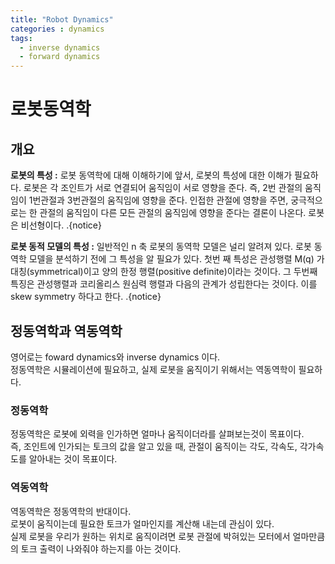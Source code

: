 ```yaml
---
title: "Robot Dynamics"
categories : dynamics
tags:
  - inverse dynamics
  - forward dynamics
---
```


# 로봇동역학

## 개요
**로봇의 특성 :** 로봇 동역학에 대해 이해하기에 앞서, 로봇의 특성에 대한 이해가 필요하다. 로봇은 각 조인트가 서로 연결되어 움직임이 서로 영향을 준다. 즉, 2번 관절의 움직임이 1번관절과 3번관절의 움직임에 영향을 준다. 인접한 관절에 영향을 주면, 궁극적으로는 한 관절의 움직임이 다른 모든 관절의 움직임에 영향을 준다는 결론이 나온다. 로봇은 비선형이다.
.{notice}

**로봇 동적 모델의 특성 :** 일반적인 n 축 로봇의 동역학 모델은 널리 알려져 있다. 로봇 동역학 모델을 분석하기 전에 그 특성을 알 필요가 있다. 첫번 째 특성은 관성행렬 M(q) 가 대칭(symmetrical)이고 양의 한정 행렬(positive definite)이라는 것이다. 그 두번째 특징은 관성행렬과 코리올리스 원심력 행렬과 다음의 관계가 성립한다는 것이다. 이를 skew symmetry 하다고 한다.
.{notice}



## 정동역학과 역동역학
영어로는 foward dynamics와 inverse dynamics 이다.  
정동역학은 시뮬레이션에 필요하고, 실제 로봇을 움직이기 위해서는 역동역학이 필요하다.

### 정동역학
정동역학은 로봇에 외력을 인가하면 얼마나 움직이더라를 살펴보는것이 목표이다.  
즉, 조인트에 인가되는 토크의 값을 알고 있을 때, 관절이 움직이는 각도, 각속도, 각가속도를 알아내는 것이 목표이다.

### 역동역학
역동역학은 정동역학의 반대이다.  
로봇이 움직이는데 필요한 토크가 얼마인지를 계산해 내는데 관심이 있다.  
실제 로봇을 우리가 원하는 위치로 움직이려면 로봇 관절에 박혀있는 모터에서 얼마만큼의 토크 출력이 나와줘야 하는지를 아는 것이다.
